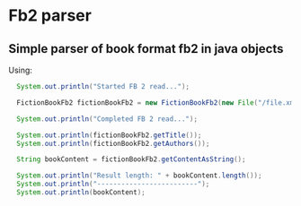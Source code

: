 # Fb2 parser

## Simple parser of book format fb2 in java objects

Using:

```java
  System.out.println("Started FB 2 read...");

  FictionBookFb2 fictionBookFb2 = new FictionBookFb2(new File("/file.xml"));

  System.out.println("Completed FB 2 read...");

  System.out.println(fictionBookFb2.getTitle());
  System.out.println(fictionBookFb2.getAuthors());

  String bookContent = fictionBookFb2.getContentAsString();

  System.out.println("Result length: " + bookContent.length());
  System.out.println("-------------------------");
  System.out.println(bookContent);
```
